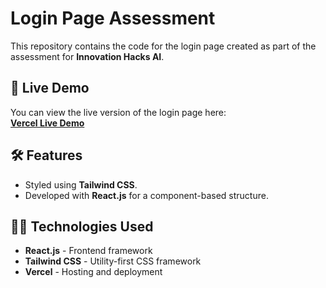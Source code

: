 # Login Page Assessment

This repository contains the code for the login page created as part of the assessment for **Innovation Hacks AI**.

## 🚀 Live Demo
You can view the live version of the login page here:  
[**Vercel Live Demo**](https://innovation-login-page.vercel.app/) 

## 🛠️ Features
- Styled using **Tailwind CSS**.
- Developed with **React.js** for a component-based structure.

## 🧑‍💻 Technologies Used
- **React.js** - Frontend framework
- **Tailwind CSS** - Utility-first CSS framework
- **Vercel** - Hosting and deployment

